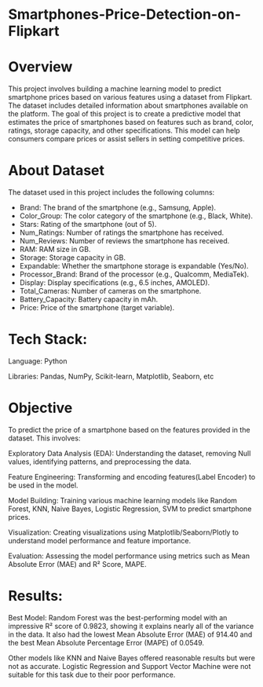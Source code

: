 # Smartphones-Price-Detection-on-Flipkart


# Overview
This project involves building a machine learning model to predict smartphone prices based on various features using a dataset from Flipkart. The dataset includes detailed information about smartphones available on the platform.
The goal of this project is to create a predictive model that estimates the price of smartphones based on features such as brand, color, ratings, storage capacity, and other specifications. This model can help consumers compare prices or assist sellers in setting competitive prices.

# About Dataset
The dataset used in this project includes the following columns:
* Brand: The brand of the smartphone (e.g., Samsung, Apple).
* Color_Group: The color category of the smartphone (e.g., Black, White).
* Stars: Rating of the smartphone (out of 5).
* Num_Ratings: Number of ratings the smartphone has received.
* Num_Reviews: Number of reviews the smartphone has received.
* RAM: RAM size in GB.
* Storage: Storage capacity in GB.
* Expandable: Whether the smartphone storage is expandable (Yes/No).
* Processor_Brand: Brand of the processor (e.g., Qualcomm, MediaTek).
* Display: Display specifications (e.g., 6.5 inches, AMOLED).
* Total_Cameras: Number of cameras on the smartphone.
* Battery_Capacity: Battery capacity in mAh.
* Price: Price of the smartphone (target variable).

# Tech Stack:
Language: Python

Libraries: Pandas, NumPy, Scikit-learn, Matplotlib, Seaborn, etc


#  Objective
To predict the price of a smartphone based on the features provided in the dataset. This involves:

Exploratory Data Analysis (EDA): Understanding the dataset, removing Null values, identifying patterns, and preprocessing the data.

Feature Engineering: Transforming and encoding features(Label Encoder) to be used in the model.

Model Building: Training various machine learning models like Random Forest, KNN, Naive Bayes, Logistic Regression, SVM to predict smartphone prices.

Visualization: Creating visualizations using Matplotlib/Seaborn/Plotly to understand model performance and feature importance.

Evaluation: Assessing the model performance using metrics such as Mean Absolute Error (MAE) and R² Score, MAPE.

# Results:
Best Model: Random Forest was the best-performing model with an impressive R² score of 0.9823, showing it explains nearly all of the variance in the data. It also had the lowest Mean Absolute Error (MAE) of 914.40 and the best Mean Absolute Percentage Error (MAPE) of 0.0549.

Other models like KNN and Naive Bayes offered reasonable results but were not as accurate. Logistic Regression and Support Vector Machine were not suitable for this task due to their poor performance.
